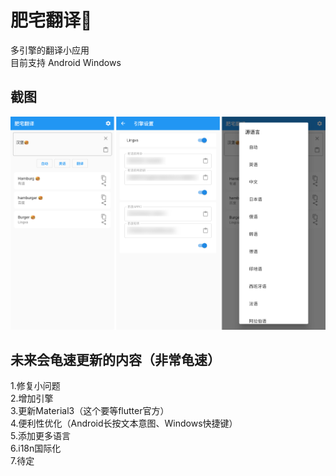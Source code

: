 # 肥宅翻译🍔
多引擎的翻译小应用  
目前支持 Android Windows  
## 截图
![image](https://github.com/debukomori/feizhai_translate/blob/3c1e00385760294c03229ab36e746a76520c72a0/image/image.png)  
## 未来会龟速更新的内容（非常龟速）
1.修复小问题  
2.增加引擎  
3.更新Material3（这个要等flutter官方）  
4.便利性优化（Android长按文本意图、Windows快捷键）  
5.添加更多语言  
6.i18n国际化  
7.待定
